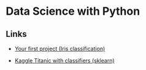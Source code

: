 # Data Science with Python

## Links

* [Your first project (Iris classification)](https://machinelearningmastery.com/machine-learning-in-python-step-by-step/)

* [Kaggle Titanic with classifiers (sklearn)](https://www.kaggle.com/minsukheo/titanic-solution-with-sklearn-classifiers)

